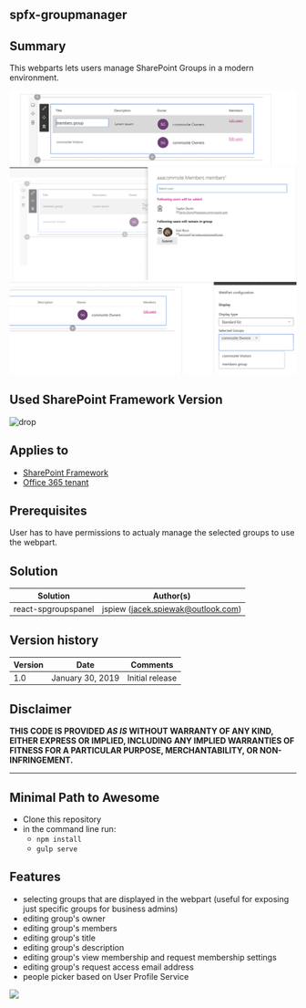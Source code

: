 ## spfx-groupmanager

## Summary
This webparts lets users manage SharePoint Groups in a modern environment.

![1][figure1]
![2][figure2]
![3][figure3]

## Used SharePoint Framework Version 
![drop](https://img.shields.io/badge/drop-1.6-green.svg)

## Applies to 

* [SharePoint Framework](https:/dev.office.com/sharepoint)
* [Office 365 tenant](https://dev.office.com/sharepoint/docs/spfx/set-up-your-development-environment)


## Prerequisites
 User has to have permissions to actualy manage the selected groups to use the webpart.

## Solution

Solution|Author(s)
--------|---------
react-spgroupspanel| jspiew (jacek.spiewak@outlook.com)

## Version history

Version|Date|Comments
-------|----|--------
1.0|January 30, 2019|Initial release

## Disclaimer
**THIS CODE IS PROVIDED *AS IS* WITHOUT WARRANTY OF ANY KIND, EITHER EXPRESS OR IMPLIED, INCLUDING ANY IMPLIED WARRANTIES OF FITNESS FOR A PARTICULAR PURPOSE, MERCHANTABILITY, OR NON-INFRINGEMENT.**

---

## Minimal Path to Awesome

- Clone this repository
- in the command line run:
  - `npm install`
  - `gulp serve`

## Features
- selecting groups that are displayed in the webpart (useful for exposing just specific groups for business admins)
- editing group's owner
- editing group's members
- editing group's title
- editing group's description
- editing group's view membership and request membership settings
- editing group's request access email address
- people picker based on User Profile Service


<img src="https://telemetry.sharepointpnp.com/sp-dev-fx-webparts/samples/react-spgroupspanel" />

[figure1]: ./assets/1.png
[figure2]: ./assets/2.png
[figure3]: ./assets/3.png